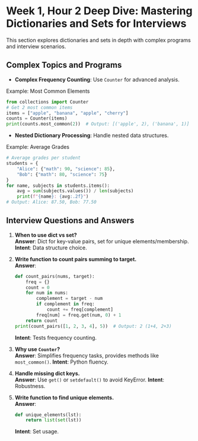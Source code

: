 # Week 1, Hour 2 Deep Dive: Mastering Dictionaries and Sets for Interviews

This section explores dictionaries and sets in depth with complex programs and interview scenarios.

## Complex Topics and Programs
- **Complex Frequency Counting**: Use `Counter` for advanced analysis.

Example: Most Common Elements
```python
from collections import Counter
# Get 2 most common items
items = ["apple", "banana", "apple", "cherry"]
counts = Counter(items)
print(counts.most_common(2))  # Output: [('apple', 2), ('banana', 1)]
```

- **Nested Dictionary Processing**: Handle nested data structures.

Example: Average Grades
```python
# Average grades per student
students = {
    "Alice": {"math": 90, "science": 85},
    "Bob": {"math": 80, "science": 75}
}
for name, subjects in students.items():
    avg = sum(subjects.values()) / len(subjects)
    print(f"{name}: {avg:.2f}")
# Output: Alice: 87.50, Bob: 77.50
```

## Interview Questions and Answers
1. **When to use dict vs set?**  
   **Answer**: Dict for key-value pairs, set for unique elements/membership. **Intent**: Data structure choice.

2. **Write function to count pairs summing to target.**  
   **Answer**:
   ```python
   def count_pairs(nums, target):
       freq = {}
       count = 0
       for num in nums:
           complement = target - num
           if complement in freq:
               count += freq[complement]
           freq[num] = freq.get(num, 0) + 1
       return count
   print(count_pairs([1, 2, 3, 4], 5))  # Output: 2 (1+4, 2+3)
   ```
   **Intent**: Tests frequency counting.

3. **Why use `Counter`?**  
   **Answer**: Simplifies frequency tasks, provides methods like `most_common()`. **Intent**: Python fluency.

4. **Handle missing dict keys.**  
   **Answer**: Use `get()` or `setdefault()` to avoid KeyError. **Intent**: Robustness.

5. **Write function to find unique elements.**  
   **Answer**:
   ```python
   def unique_elements(lst):
       return list(set(lst))
   ```
   **Intent**: Set usage.